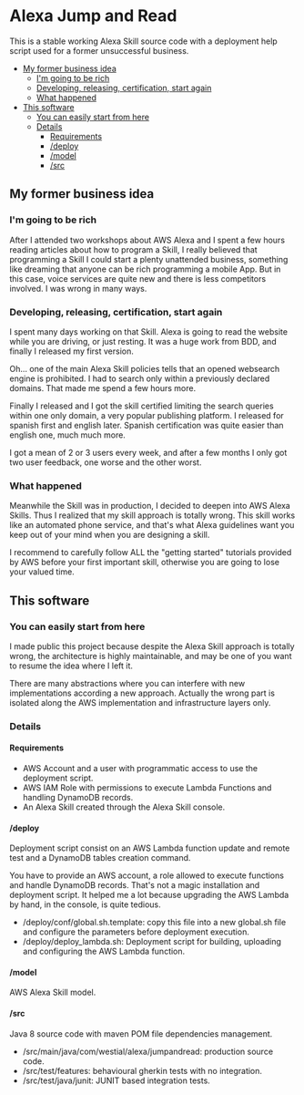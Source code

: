 Alexa Jump and Read
===================

This is a stable working Alexa Skill source code with a deployment help script
used for a former unsuccessful business.

  * [My former business idea](#my-former-business-idea)
    + [I'm going to be rich](#im-going-to-be-rich)
    + [Developing, releasing, certification, start again](#developing-releasing-certification-start-again)
    + [What happened](#what-happened)
  * [This software](#this-software)
    + [You can easily start from here](#you-can-easily-start-from-here)
    + [Details](#details)
      - [Requirements](#requirements)
      - [/deploy](#deploy)
      - [/model](#model)
      - [/src](#src)

## My former business idea ##

### I'm going to be rich ###

After I attended two workshops about AWS Alexa and I spent a few hours reading
articles about how to program a Skill, I really believed that programming a Skill
I could start a plenty unattended business, something like dreaming that anyone
can be rich programming a mobile App. But in this case, voice services are quite
new and there is less competitors involved. I was wrong in many ways.

### Developing, releasing, certification, start again ###

I spent many days working on that Skill. Alexa is going to read the website 
while you are driving, or just resting. It was a huge work from BDD, and
finally I released my first version.

Oh... one of the main Alexa Skill policies tells that an opened websearch engine
is prohibited. I had to search only within a previously declared domains. That
made me spend a few hours more.

Finally I released and I got the skill certified limiting the search queries 
within one only domain, a very popular publishing platform. I released for
spanish first and english later. Spanish certification was quite easier than 
english one, much much more.

I got a mean of 2 or 3 users every week, and after a few months I only got two
user feedback, one worse and the other worst.

### What happened ###

Meanwhile the Skill was in production, I decided to deepen into AWS Alexa Skills.
Thus I realized that my skill approach is totally wrong. This skill works like
an automated phone service, and that's what Alexa guidelines want you keep out
of your mind when you are designing a skill.

I recommend to carefully follow ALL the "getting started" tutorials provided by
AWS before your first important skill, otherwise you are going to lose your
valued time.

## This software ##

### You can easily start from here ###

I made public this project because despite the Alexa Skill approach is totally
wrong, the architecture is highly maintainable, and may be one of you want to
resume the idea where I left it.

There are many abstractions where you can interfere with new implementations
according a new approach. Actually the wrong part is isolated along the 
AWS implementation and infrastructure layers only.

### Details ###

#### Requirements ####

* AWS Account and a user with programmatic access to use the deployment script.
* AWS IAM Role with permissions to execute Lambda Functions and handling 
DynamoDB records.
* An Alexa Skill created through the Alexa Skill console.

#### /deploy ####

Deployment script consist on an AWS Lambda function update and remote test 
and a DynamoDB tables creation command. 

You have to provide an AWS account, a role allowed to execute functions and 
handle DynamoDB records. That's not a magic installation and deployment script.
It helped me a lot because upgrading the AWS Lambda by hand, in the console, is
quite tedious.

* /deploy/conf/global.sh.template: copy this file into a new global.sh file and 
configure the parameters before deployment execution.
* /deploy/deploy_lambda.sh: Deployment script for building, uploading and 
configuring the AWS Lambda function.

#### /model ####

AWS Alexa Skill model.

#### /src ####

Java 8 source code with maven POM file dependencies management.

* /src/main/java/com/westial/alexa/jumpandread: production source code.
* /src/test/features: behavioural gherkin tests with no integration.
* /src/test/java/junit: JUNIT based integration tests.